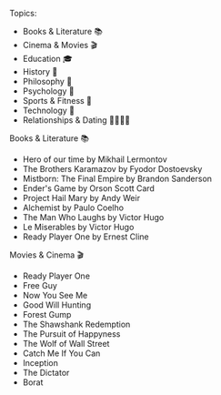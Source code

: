 Topics:
* Books & Literature 📚
* Cinema & Movies 🎬
* Education 🎓
* History 📜
* Philosophy 💭
* Psychology 🧠
* Sports & Fitness 🏀
* Technology 📱
* Relationships & Dating 👨‍👩‍👧‍👦


Books & Literature 📚
* Hero of our time by Mikhail Lermontov
* The Brothers Karamazov by Fyodor Dostoevsky
* Mistborn: The Final Empire by Brandon Sanderson
* Ender's Game by Orson Scott Card
* Project Hail Mary by Andy Weir
* Alchemist by Paulo Coelho
* The Man Who Laughs by Victor Hugo
* Le Miserables by Victor Hugo
* Ready Player One by Ernest Cline

Movies & Cinema 🎬
* Ready Player One
* Free Guy
* Now You See Me
* Good Will Hunting
* Forest Gump
* The Shawshank Redemption
* The Pursuit of Happyness
* The Wolf of Wall Street
* Catch Me If You Can
* Inception
* The Dictator
* Borat